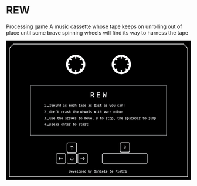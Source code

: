 # REW
Processing game
A music cassette whose tape keeps on unrolling out of place until some brave spinning wheels will find its way to harness the tape


![alt text](https://github.com/danieledep/REW/blob/master/startscreen.png)
